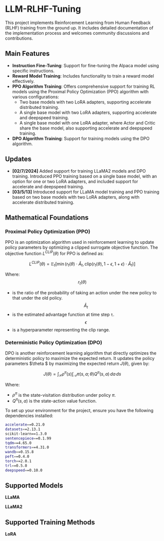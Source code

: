# LLM-RLHF-Tuning

This project implements Reinforcement Learning from Human Feedback (RLHF) training from the ground up. It includes detailed documentation of the implementation process and welcomes community discussions and contributions.


## Main Features

- **Instruction Fine-Tuning**: Support for fine-tuning the Alpaca model using specific instructions.
- **Reward Model Training**: Includes functionality to train a reward model effectively.
- **PPO Algorithm Training**: Offers comprehensive support for training RL models using the Proximal Policy Optimization (PPO) algorithm with various configurations:
    - Two base models with two LoRA adapters, supporting accelerate distributed training.
    - A single base model with two LoRA adapters, supporting accelerate and deepspeed training.
    - A single base model with one LoRA adapter, where Actor and Critic share the base model, also supporting accelerate and deepspeed training.
- **DPO Algorithm Training**: Support for training models using the DPO algorithm.

## Updates

- **[02/7/2024]** Added support for training LLaMA2 models and DPO training. Introduced PPO training based on a single base model, with an option for one or two LoRA adapters, and included support for accelerate and deepspeed training.
- **[03/5/13]** Introduced support for LLaMA model training and PPO training based on two base models with two LoRA adapters, along with accelerate distributed training.

## Mathematical Foundations

### Proximal Policy Optimization (PPO)

PPO is an optimization algorithm used in reinforcement learning to update policy parameters by optimizing a clipped surrogate objective function. The objective function $L^{CLIP}(\theta)$ for PPO is defined as:

$$
L^{CLIP}(\theta) = \mathbb{E}_t \left[ \min \left( r_t(\theta) \cdot \hat{A}_t, \text{clip} \left( r_t(\theta), 1 - \epsilon, 1 + \epsilon \right) \cdot \hat{A}_t \right) \right]
$$

Where:
$$r_t(\theta)$$
- is the ratio of the probability of taking an action under the new policy to that under the old policy.
$$\hat{A}_t$$ 
- is the estimated advantage function at time step `t`.
$$\epsilon $$ 
- is a hyperparameter representing the clip range.

### Deterministic Policy Optimization (DPO)

DPO is another reinforcement learning algorithm that directly optimizes the deterministic policy to maximize the expected return. It updates the policy parameters $\theta $ by maximizing the expected return $J(\theta)$, given by:

$$
J(\theta) = \int_{\mathcal{S}} \rho^{\pi}(s) \int_{\mathcal{A}} \pi(s, a; \theta) Q^{\pi}(s, a) \, da \, ds
$$

Where:
- $\rho^{\pi}$ is the state-visitation distribution under policy $\pi$.
- $Q^{\pi}(s, a)$ is the state-action value function.



To set up your environment for the project, ensure you have the following dependencies installed:

```bash
accelerate==0.21.0
datasets==2.13.1
scikit-learn==1.3.0
sentencepiece==0.1.99
tqdm==4.65.0
transformers==4.31.0
wandb==0.15.8
peft==0.4.0
torch==2.0.1
trl==0.5.0
deepspeed==0.10.0
```

## Supported Models
**LLaMA**

**LLaMA2**
## Supported Training Methods
**LoRA**